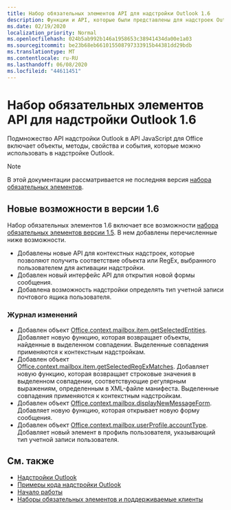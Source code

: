 ```yaml
---
title: Набор обязательных элементов API для надстройки Outlook 1.6
description: Функции и API, которые были представлены для надстроек Outlook и API JavaScript для Office в составе API почтовых ящиков 1,6.
ms.date: 02/19/2020
localization_priority: Normal
ms.openlocfilehash: 024b5ab992b146a1958653c38941434da00e1a03
ms.sourcegitcommit: be23b68eb661015508797333915b44381dd29bdb
ms.translationtype: MT
ms.contentlocale: ru-RU
ms.lasthandoff: 06/08/2020
ms.locfileid: "44611451"
---
```

# <a name="outlook-add-in-api-requirement-set-16"></a>Набор обязательных элементов API для надстройки Outlook 1.6

Подмножество API надстройки Outlook в API JavaScript для Office включает объекты, методы, свойства и события, которые можно использовать в надстройке Outlook.

> [!NOTE]
> В этой документации рассматривается не последняя версия [набора обязательных элементов](../../requirement-sets/outlook-api-requirement-sets.md).

## <a name="whats-new-in-16"></a>Новые возможности в версии 1.6

Набор обязательных элементов 1.6 включает все возможности [набора обязательных элементов версии 1.5](../requirement-set-1.5/outlook-requirement-set-1.5.md). В нем добавлены перечисленные ниже возможности.

- Добавлены новые API для контекстных надстроек, которые позволяют получить соответствие объекта или RegEx, выбранного пользователем для активации надстройки.
- Добавлен новый интерфейс API для открытия новой формы сообщения.
- Добавлена возможность надстройки определять тип учетной записи почтового ящика пользователя.

### <a name="change-log"></a>Журнал изменений

- Добавлен объект [Office.context.mailbox.item.getSelectedEntities](office.context.mailbox.item.md#methods). Добавляет новую функцию, которая возвращает объекты, найденные в выделенном совпадении. Выделенные совпадения применяются к контекстным надстройкам.
- Добавлен объект [Office.context.mailbox.item.getSelectedRegExMatches](office.context.mailbox.item.md#methods). Добавляет новую функцию, которая возвращает строковые значения в выделенном совпадении, соответствующие регулярным выражениям, определенным в XML-файле манифеста. Выделенные совпадения применяются к контекстным надстройкам.
- Добавлен объект [Office.context.mailbox.displayNewMessageForm](office.context.mailbox.md#methods). Добавляет новую функцию, которая открывает новую форму сообщения.
- Добавлен объект [Office.context.mailbox.userProfile.accountType](/javascript/api/outlook/office.userprofile?view=outlook-js-1.6#accounttype). Добавляет новый элемент в профиль пользователя, указывающий тип учетной записи пользователя.

## <a name="see-also"></a>См. также

- [Надстройки Outlook](../../../outlook/outlook-add-ins-overview.md)
- [Примеры кода надстройки Outlook](https://developer.microsoft.com/outlook/gallery/?filterBy=Outlook,Samples,Add-ins)
- [Начало работы](../../../quickstarts/outlook-quickstart.md)
- [Наборы обязательных элементов и поддерживаемые клиенты](../../requirement-sets/outlook-api-requirement-sets.md)

